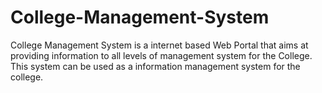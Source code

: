# College-Management-System
College Management System is a internet based Web Portal that aims at providing information to all levels of management system for the College. This system can be used as a information management system for the college.
